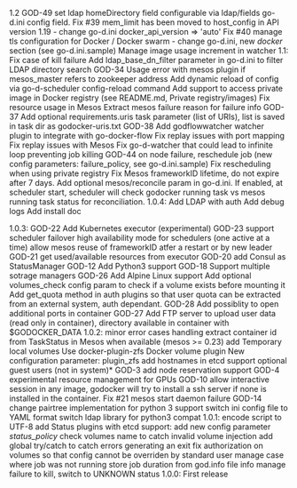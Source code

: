 1.2
    GOD-49 set ldap homeDirectory field configurable via ldap/fields go-d.ini config field.
    Fix #39 mem_limit has been moved to host_config in API version 1.19
       - change go-d.ini docker_api_version => 'auto'
    Fix #40 manage tls configuration for Docker / Docker swarm
      - change go-d.ini, new *docker* section (see go-d.ini.sample)
    Manage image usage increment in watcher
1.1:
    Fix case of kill failure
    Add ldap_base_dn_filter parameter in go-d.ini to filter LDAP directory search
    GOD-34 Usage error with mesos plugin if mesos_master refers to zookeeper address
    Add dynamic reload of config via go-d-scheduler config-reload command
    Add support to access private image in Docker registry (see README.md, Private registry/images)
    Fix resource usage in Mesos
    Extract mesos failure reason for failure info
    GOD-37 Add optional requirements.uris task parameter (list of URIs), list is saved in task dir as godocker-uris.txt
    GOD-38 Add godflowwatcher watcher plugin to integrate with go-docker-flow
    Fix replay issues with port mapping
    Fix replay issues with Mesos
    Fix go-d-watcher that could lead to infinite loop preventing job killing
    GOD-44 on node failure, reschedule job (new config parameters: failure_policy, see go-d.ini.sample)
    Fix rescheduling when using private registry
    Fix Mesos frameworkID lifetime, do not expire after 7 days.
    Add optional mesos/reconcile param in go-d.ini. If enabled, at scheduler start, scheduler will check godocker running task vs mesos running task status for reconciliation.
1.0.4:
    Add LDAP with auth
    Add debug logs
    Add install doc

1.0.3:
    GOD-22 Add Kubernetes executor (experimental)
    GOD-23 support scheduler failover
        high availability mode for schedulers (one active at a time)
        allow mesos reuse of frameworkID atfer a restart or by new leader
    GOD-21 get used/available resources from executor
    GOD-20 add Consul as StatusManager
    GOD-12 Add Python3 support
    GOD-18 Support multiple sotrage managers
    GOD-26 Add Alpine Linux support
    Add optional volumes_check config param to check if a volume exists before mounting it
    Add get_quota method in auth plugins so that user quota can be extracted from an external system, auth dependant.
    GOD-28 Add possiblity to open additional ports in container
    GOD-27 Add FTP server to upload user data (read only in container), directory available in container with $GODOCKER_DATA
1.0.2:
    minor error cases handling
    extract container id from TaskStatus in Mesos when available (mesos >= 0.23)
    add Temporary local volumes
        Use docker-plugin-zfs Docker volume plugin
        New configuration parameter: plugin_zfs
    add hostnames in etcd
    support optional guest users (not in system)*
    GOD-3 add node reservation support
    GOD-4 experimental resource management for GPUs
    GOD-10 allow interactive session in any image, godocker will try to install
         a ssh server if none is installed in the container.
    Fix #21 mesos start daemon failure
    GOD-14 change pairtree implementation for python 3 support
    switch ini config file to YAML format
    switch ldap library for python3 compat
1.0.1:
    encode script to UTF-8
    add Status plugins with etcd support: add new config parameter *status_policy*
    check volumes name to catch invalid volume injection
    add global try/catch to catch errors generating an exit
    fix authorization on volumes so that config cannot be overriden by standard user
    manage case where job was not running
    store job duration from god.info file info
    manage failure to kill, switch to UNKNOWN status
1.0.0: First release
